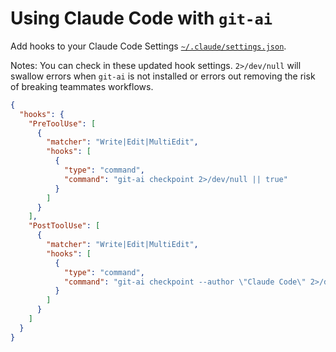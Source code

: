 # Using Claude Code with `git-ai`

Add hooks to your Claude Code Settings [`~/.claude/settings.json`](https://docs.anthropic.com/en/docs/claude-code/hooks).

Notes:
You can check in these updated hook settings. `2>/dev/null` will swallow errors when `git-ai` is not installed or errors out removing the risk of breaking teammates workflows.

```json
{
  "hooks": {
    "PreToolUse": [
      {
        "matcher": "Write|Edit|MultiEdit",
        "hooks": [
          {
            "type": "command",
            "command": "git-ai checkpoint 2>/dev/null || true"
          }
        ]
      }
    ],
    "PostToolUse": [
      {
        "matcher": "Write|Edit|MultiEdit",
        "hooks": [
          {
            "type": "command",
            "command": "git-ai checkpoint --author \"Claude Code\" 2>/dev/null || true"
          }
        ]
      }
    ]
  }
}
```

